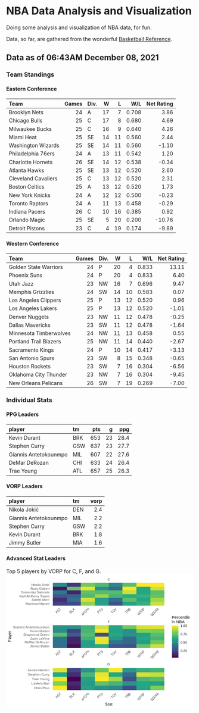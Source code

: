# NBA Data Analysis and Visualization

Doing some analysis and visualization of NBA data, for fun.

Data, so far, are gathered from the wonderful [Basketball
Reference](https://www.basketball-reference.com/).

## Data as of 06:43AM December 08, 2021

### Team Standings

#### Eastern Conference

| Team                | Games | Div. |  W |  L |   W/L | Net Rating |
| :------------------ | ----: | :--- | -: | -: | ----: | ---------: |
| Brooklyn Nets       |    24 | A    | 17 |  7 | 0.708 |       3.86 |
| Chicago Bulls       |    25 | C    | 17 |  8 | 0.680 |       4.69 |
| Milwaukee Bucks     |    25 | C    | 16 |  9 | 0.640 |       4.26 |
| Miami Heat          |    25 | SE   | 14 | 11 | 0.560 |       2.44 |
| Washington Wizards  |    25 | SE   | 14 | 11 | 0.560 |     \-1.10 |
| Philadelphia 76ers  |    24 | A    | 13 | 11 | 0.542 |       1.20 |
| Charlotte Hornets   |    26 | SE   | 14 | 12 | 0.538 |     \-0.34 |
| Atlanta Hawks       |    25 | SE   | 13 | 12 | 0.520 |       2.60 |
| Cleveland Cavaliers |    25 | C    | 13 | 12 | 0.520 |       2.31 |
| Boston Celtics      |    25 | A    | 13 | 12 | 0.520 |       1.73 |
| New York Knicks     |    24 | A    | 12 | 12 | 0.500 |     \-0.23 |
| Toronto Raptors     |    24 | A    | 11 | 13 | 0.458 |     \-0.29 |
| Indiana Pacers      |    26 | C    | 10 | 16 | 0.385 |       0.92 |
| Orlando Magic       |    25 | SE   |  5 | 20 | 0.200 |    \-10.76 |
| Detroit Pistons     |    23 | C    |  4 | 19 | 0.174 |     \-9.89 |

#### Western Conference

| Team                   | Games | Div. |  W |  L |   W/L | Net Rating |
| :--------------------- | ----: | :--- | -: | -: | ----: | ---------: |
| Golden State Warriors  |    24 | P    | 20 |  4 | 0.833 |      13.11 |
| Phoenix Suns           |    24 | P    | 20 |  4 | 0.833 |       6.40 |
| Utah Jazz              |    23 | NW   | 16 |  7 | 0.696 |       9.47 |
| Memphis Grizzlies      |    24 | SW   | 14 | 10 | 0.583 |       0.07 |
| Los Angeles Clippers   |    25 | P    | 13 | 12 | 0.520 |       0.96 |
| Los Angeles Lakers     |    25 | P    | 13 | 12 | 0.520 |     \-1.01 |
| Denver Nuggets         |    23 | NW   | 11 | 12 | 0.478 |     \-0.25 |
| Dallas Mavericks       |    23 | SW   | 11 | 12 | 0.478 |     \-1.64 |
| Minnesota Timberwolves |    24 | NW   | 11 | 13 | 0.458 |       0.55 |
| Portland Trail Blazers |    25 | NW   | 11 | 14 | 0.440 |     \-2.67 |
| Sacramento Kings       |    24 | P    | 10 | 14 | 0.417 |     \-3.13 |
| San Antonio Spurs      |    23 | SW   |  8 | 15 | 0.348 |     \-0.65 |
| Houston Rockets        |    23 | SW   |  7 | 16 | 0.304 |     \-6.56 |
| Oklahoma City Thunder  |    23 | NW   |  7 | 16 | 0.304 |     \-9.45 |
| New Orleans Pelicans   |    26 | SW   |  7 | 19 | 0.269 |     \-7.00 |

### Individual Stats

#### PPG Leaders

| player                | tm  | pts |  g |  ppg |
| :-------------------- | :-- | --: | -: | ---: |
| Kevin Durant          | BRK | 653 | 23 | 28.4 |
| Stephen Curry         | GSW | 637 | 23 | 27.7 |
| Giannis Antetokounmpo | MIL | 607 | 22 | 27.6 |
| DeMar DeRozan         | CHI | 633 | 24 | 26.4 |
| Trae Young            | ATL | 657 | 25 | 26.3 |

#### VORP Leaders

| player                | tm  | vorp |
| :-------------------- | :-- | ---: |
| Nikola Jokić          | DEN |  2.4 |
| Giannis Antetokounmpo | MIL |  2.2 |
| Stephen Curry         | GSW |  2.2 |
| Kevin Durant          | BRK |  1.8 |
| Jimmy Butler          | MIA |  1.6 |

#### Advanced Stat Leaders

Top 5 players by VORP for C, F, and G.
![](README_files/figure-gfm/README-unnamed-chunk-7-1.png)<!-- -->
